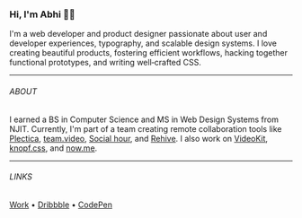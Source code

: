 ### Hi, I'm Abhi 👋🏽

I'm a web developer and product designer passionate about user and developer experiences, typography, and scalable design systems. I love creating beautiful products, fostering efficient workflows, hacking together functional prototypes, and writing well‑crafted CSS.

---

###### ABOUT
I earned a BS in Computer Science and MS in Web Design Systems from NJIT. Currently, I'm part of a team creating remote collaboration tools like [Plectica](https://www.plectica.com), [team.video](https://team.video), [Social hour](https://socialhour.com), and [Rehive](https://rehive.tv). I also work on [VideoKit](https://videokit.io), [knopf.css](https://knopf.dev), and [now.me](https://now.me).

---

###### LINKS
[Work](https://abhibassi.tumblr.com) • [Dribbble](https://dribbble.com/abhibassi) • [CodePen](https://codepen.io/abhibassi)
